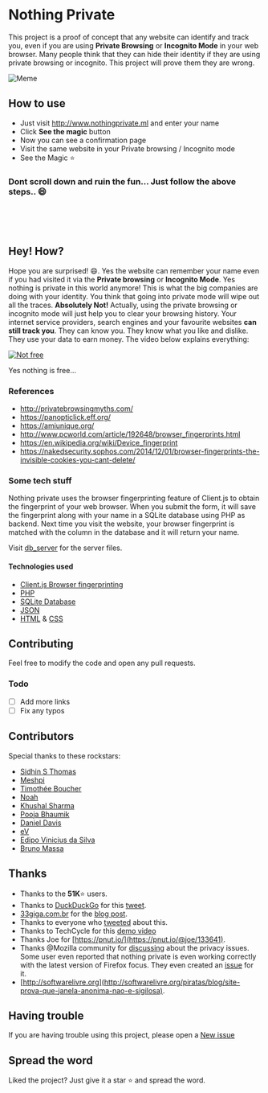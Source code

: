 # Nothing Private

This project is a proof of concept that any website can identify and track you, even if you are using **Private Browsing** or **Incognito Mode** in your web browser. Many people think that they can hide their identity if they are using private browsing or incognito. This project will prove them they are wrong.

![Meme](https://privatebrowsingmyths.com/images/im-a-flower-dog.jpg)

## How to use

* Just visit <http://www.nothingprivate.ml> and enter your name
* Click **See the magic** button
* Now you can see a confirmation page
* Visit the same website in your Private browsing / Incognito mode
* See the Magic :star:

### Dont scroll down and ruin the fun... Just follow the above steps.. :smile:

<br/><br/><br/>

## Hey! How?

Hope you are surprised! :smile:. Yes the website can remember your name even if you had visited it via the **Private browsing** or **Incognito Mode**. Yes nothing is private in this world anymore! This is what the big companies are doing with your identity. You think that going into private mode will wipe out all the traces. **Absolutely Not!** Actually, using the private browsing or incognito mode will just help you to clear your browsing history. Your internet service providers, search engines and your favourite websites **can still track you**. They can know you. They know what you like and dislike. They use your data to earn money. The video below explains everything:

[![Not free](https://img.youtube.com/vi/5pFX2P7JLwA/0.jpg)](https://www.youtube.com/watch?v=5pFX2P7JLwA)

Yes nothing is free...

### References

* <http://privatebrowsingmyths.com/>
* <https://panopticlick.eff.org/>
* <https://amiunique.org/>
* <http://www.pcworld.com/article/192648/browser_fingerprints.html>
* <https://en.wikipedia.org/wiki/Device_fingerprint>
* <https://nakedsecurity.sophos.com/2014/12/01/browser-fingerprints-the-invisible-cookies-you-cant-delete/>

### Some tech stuff

Nothing private uses the browser fingerprinting feature of Client.js to obtain the fingerprint of your web browser. When you submit the form, it will save the fingerprint along with your name in a SQLite database using PHP as backend. Next time you visit the website, your browser fingerprint is matched with the column in the database and it will return your name.

Visit [db_server](https://github.com/gautamkrishnar/nothing-private/tree/master/db_server) for the server files.

#### Technologies used

* [Client.js Browser fingerprinting](https://clientjs.org/)
* [PHP](https://secure.php.net/)
* [SQLite Database](https://www.sqlite.org/)
* [JSON](http://www.json.org/)
* [HTML](https://developer.mozilla.org/es/docs/Web/HTML) & [CSS](https://developer.mozilla.org/es/docs/Web/CSS)

## Contributing

Feel free to modify the code and open any pull requests.

### Todo

* [ ] Add more links
* [ ] Fix any typos

## Contributors

Special thanks to these rockstars:

* [Sidhin S Thomas](https://github.com/ParadoxZero)
* [Meshpi](https://github.com/meshpi)
* [Timothée Boucher](https://github.com/Timothee)
* [Noah](https://github.com/naltun)
* [Khushal Sharma](https://github.com/logan1x)
* [Pooja Bhaumik](https://github.com/PoojaB26)
* [Daniel Davis](https://github.com/tagawa)
* [eV](https://github.com/electron-volt)
* [Edipo Vinicius da Silva](https://github.com/edipox)
* [Bruno Massa](https://github.com/brunomassa)

## Thanks

* Thanks to the **51K**:star: users.
* Thanks to [DuckDuckGo](https://ddg.gg) for this [tweet](https://twitter.com/duckduckgo/status/884763902847971329).
* [33giga.com.br](https://33giga.com.br/)  for the [blog post](https://33giga.com.br/site-prova-que-janela-anonima-nao-e-sigilosa-veja-como-navegar-sem-deixar-vestigios-na-rede/).
* Thanks to everyone who [tweeted](https://www.google.co.in/search?q=intext%3Anothingprivate.ml+site%3Atwitter.com) about this.
* Thanks to TechCycle for this [demo video](https://www.youtube.com/watch?v=R_Dbu0BSjus)
* Thanks Joe for [https://pnut.io/](https://pnut.io/@joe/133641).
* Thanks @Mozilla community for [discussing](https://plus.google.com/+la%C3%A9rciohenriquedasilva/posts/UAZPhC7qrfi) about the privacy issues. Some user even reported that nothing private is even working correctly with the latest version of Firefox focus. They even created an [issue](https://github.com/mozilla-mobile/focus-android/issues/900) for it.
* [http://softwarelivre.org](http://softwarelivre.org/piratas/blog/site-prova-que-janela-anonima-nao-e-sigilosa).

## Having trouble

If you are having trouble using this project, please open a [New issue](https://github.com/gautamkrishnar/nothing-private/issues/new)

## Spread the word

Liked the project? Just give it a star :star: and spread the word.
